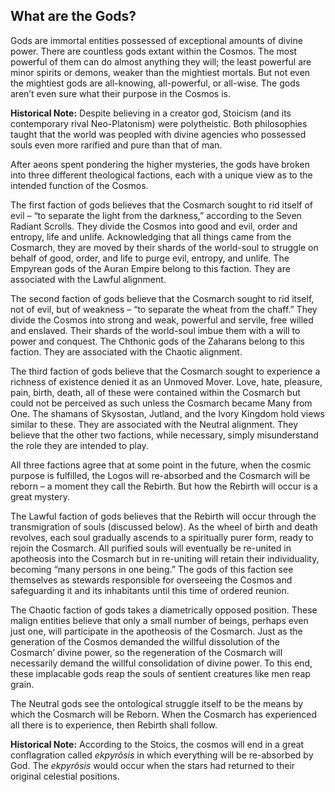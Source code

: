 ## What are the Gods?

Gods are immortal entities possessed of exceptional amounts of divine power. There are countless gods extant within the Cosmos. The most powerful of them can do almost anything they will; the least powerful are minor spirits or demons, weaker than the mightiest mortals. But not even the mightiest gods are all-knowing, all-powerful, or all-wise. The gods aren’t even sure what their purpose in the Cosmos is.

**Historical Note:** Despite believing in a creator god, Stoicism (and its contemporary rival Neo-Platonism) were polytheistic. Both philosophies taught that the world was peopled with divine agencies who possessed souls even more rarified and pure than that of man.

After aeons spent pondering the higher mysteries, the gods have broken into three different theological factions, each with a unique view as to the intended function of the Cosmos.

The first faction of gods believes that the Cosmarch sought to rid itself of evil – “to separate the light from the darkness,” according to the Seven Radiant Scrolls. They divide the Cosmos into good and evil, order and entropy, life and unlife. Acknowledging that all things came from the Cosmarch, they are moved by their shards of the world-soul to struggle on behalf of good, order, and life to purge evil, entropy, and unlife. The Empyrean gods of the Auran Empire belong to this faction. They are associated with the Lawful alignment.

The second faction of gods believe that the Cosmarch sought to rid itself, not of evil, but of weakness – “to separate the wheat from the chaff.” They divide the Cosmos into strong and weak, powerful and servile, free willed and enslaved. Their shards of the world-soul imbue them with a will to power and conquest. The Chthonic gods of the Zaharans belong to this faction. They are associated with the Chaotic alignment.

The third faction of gods believe that the Cosmarch sought to experience a richness of existence denied it as an Unmoved Mover. Love, hate, pleasure, pain, birth, death, all of these were contained within the Cosmarch but could not be perceived as such unless the Cosmarch became Many from One. The shamans of Skysostan, Jutland, and the Ivory Kingdom hold views similar to these. They are associated with the Neutral alignment. They believe that the other two factions, while necessary, simply misunderstand the role they are intended to play.

All three factions agree that at some point in the future, when the cosmic purpose is fulfilled, the Logos will re-absorbed and the Cosmarch will be reborn – a moment they call the Rebirth. But how the Rebirth will occur is a great mystery.

The Lawful faction of gods believes that the Rebirth will occur through the transmigration of souls (discussed below). As the wheel of birth and death revolves, each soul gradually ascends to a spiritually purer form, ready to rejoin the Cosmarch. All purified souls will eventually be re-united in apotheosis into the Cosmarch but in re-uniting will retain their individuality, becoming “many persons in one being.” The gods of this faction see themselves as stewards responsible for overseeing the Cosmos and safeguarding it and its inhabitants until this time of ordered reunion.

The Chaotic faction of gods takes a diametrically opposed position. These malign entities believe that only a small number of beings, perhaps even just one, will participate in the apotheosis of the Cosmarch. Just as the generation of the Cosmos demanded the willful dissolution of the Cosmarch’ divine power, so the regeneration of the Cosmarch will necessarily demand the willful consolidation of divine power. To this end, these implacable gods reap the souls of sentient creatures like men reap grain.

The Neutral gods see the ontological struggle itself to be the means by which the Cosmarch will be Reborn. When the Cosmarch has experienced all there is to experience, then Rebirth shall follow.

**Historical Note:** According to the Stoics, the cosmos will end in a great conflagration called *ekpyrôsis* in which everything will be re-absorbed by God. The *ekpyrôsis* would occur when the stars had returned to their original celestial positions.
